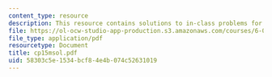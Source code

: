 ```yaml
---
content_type: resource
description: This resource contains solutions to in-class problems for week 15, monday.
file: https://ol-ocw-studio-app-production.s3.amazonaws.com/courses/6-042j-mathematics-for-computer-science-fall-2005/58303c5e1534bcf84e4b074c52631019_cp15msol.pdf
file_type: application/pdf
resourcetype: Document
title: cp15msol.pdf
uid: 58303c5e-1534-bcf8-4e4b-074c52631019
---
```

